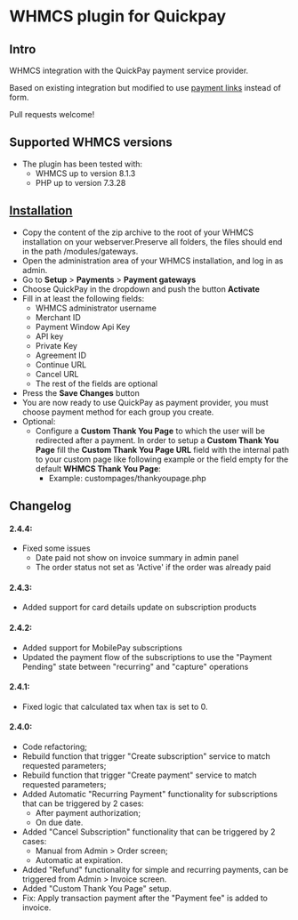 # WHMCS plugin for Quickpay

## Intro
WHMCS integration with the QuickPay payment service provider.

Based on existing integration but modified to use [payment links](https://learn.quickpay.net/tech-talk/payments/link/) instead of form.

Pull requests welcome!

## Supported WHMCS versions
* The plugin has been tested with:
   - WHMCS up to version 8.1.3
   - PHP up to version 7.3.28

## [Installation](https://learn.quickpay.net/helpdesk/en/articles/integrations/whmcs/)
* Copy the content of the zip archive to the root of your WHMCS installation on your webserver.Preserve all folders, the files should end in the path /modules/gateways.
* Open the administration area of your WHMCS installation, and log in as admin.
* Go to **Setup** > **Payments** > **Payment gateways**
* Choose QuickPay in the dropdown and push the button **Activate**
* Fill in at least the following fields:
   - WHMCS administrator username
   - Merchant ID
   - Payment Window Api Key
   - API key
   - Private Key
   - Agreement ID
   - Continue URL
   - Cancel URL
   - The rest of the fields are optional
* Press the **Save Changes** button
* You are now ready to use QuickPay as payment provider, you must choose payment method for each group you create.
* Optional:
   - Configure a **Custom Thank You Page** to which the user will be redirected after a payment. In order to setup a **Custom Thank You Page** fill the **Custom Thank You Page URL** field with the internal path to your custom page like following example or the field empty for the default **WHMCS Thank You Page**:
      - Example: custompages/thankyoupage.php

## Changelog
#### 2.4.4:
 * Fixed some issues
   - Date paid not show on invoice summary in admin panel
   - The order status not set as 'Active' if the order was already paid
#### 2.4.3:
 * Added support for card details update on subscription products
#### 2.4.2:
 * Added support for MobilePay subscriptions
 * Updated the payment flow of the subscriptions to use the "Payment Pending" state between "recurring" and "capture" operations
#### 2.4.1:
 * Fixed logic that calculated tax when tax is set to 0.
#### 2.4.0:
 * Code refactoring;
 * Rebuild function that trigger "Create subscription" service to match requested parameters;
 * Rebuild function that trigger "Create payment" service to match requested parameters;
 * Added Automatic "Recurring Payment" functionality for subscriptions that can be triggered by 2 cases:
    - After payment authorization;
    - On due date.
 * Added "Cancel Subscription" functionality that can be triggered by 2 cases:
    - Manual from Admin > Order screen;
    - Automatic at expiration.
 * Added "Refund" functionality for simple and recurring payments, can be triggered from Admin > Invoice screen.
 * Added "Custom Thank You Page" setup.
 * Fix: Apply transaction payment after the "Payment fee" is added to invoice.
